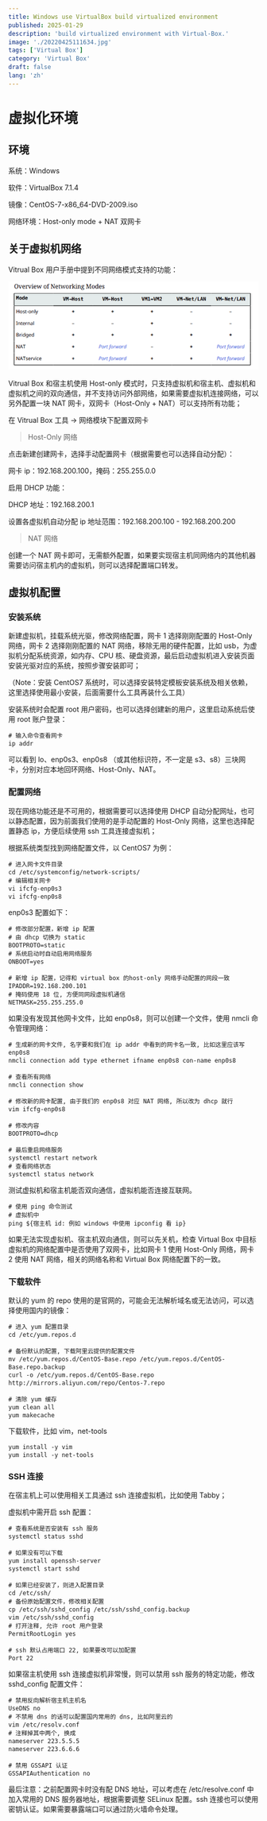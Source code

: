 ```yaml
---
title: Windows use VirtualBox build virtualized environment
published: 2025-01-29
description: 'build virtualized environment with Virtual-Box.'
image: './20220425111634.jpg'
tags: ['Virtual Box']
category: 'Virtual Box'
draft: false 
lang: 'zh'
---
```


# 虚拟化环境

## 环境
系统：Windows

软件：VirtualBox 7.1.4

镜像：CentOS-7-x86_64-DVD-2009.iso

网络环境：Host-only mode + NAT 双网卡



## 关于虚拟机网络

Vitrual Box 用户手册中提到不同网络模式支持的功能：


![](./20250129162937.png)

Vitrual Box 和宿主机使用 Host-only 模式时，只支持虚拟机和宿主机、虚拟机和虚拟机之间的双向通信，并不支持访问外部网络，如果需要虚拟机连接网络，可以另外配置一块 NAT 网卡，双网卡（Host-Only + NAT）可以支持所有功能；



在 Vitrual Box 工具 -> 网络模块下配置双网卡

> Host-Only 网络

点击新建创建网卡，选择手动配置网卡（根据需要也可以选择自动分配）：

网卡 ip：192.168.200.100，掩码：255.255.0.0

启用 DHCP 功能：

DHCP 地址：192.168.200.1

设置各虚拟机自动分配 ip 地址范围：192.168.200.100 - 192.168.200.200



> NAT 网络

创建一个 NAT 网卡即可，无需额外配置，如果要实现宿主机同网络内的其他机器需要访问宿主机内的虚拟机，则可以选择配置端口转发。



## 虚拟机配置

### 安装系统

新建虚拟机，挂载系统光驱，修改网络配置，网卡 1 选择刚刚配置的 Host-Only 网络，网卡 2 选择刚刚配置的 NAT 网络，移除无用的硬件配置，比如 usb，为虚拟机分配系统资源，如内存、CPU 核、硬盘资源，最后启动虚拟机进入安装页面安装光驱对应的系统，按照步骤安装即可；

（Note：安装 CentOS7 系统时，可以选择安装特定模板安装系统及相关依赖，这里选择使用最小安装，后面需要什么工具再装什么工具）

安装系统时会配置 root 用户密码，也可以选择创建新的用户，这里启动系统后使用 root 账户登录：

```shellscript
# 输入命令查看网卡
ip addr
```

可以看到 lo、enp0s3、enp0s8 （或其他标识符，不一定是 s3、s8）三块网卡，分别对应本地回环网络、Host-Only、NAT。



### 配置网络

现在网络功能还是不可用的，根据需要可以选择使用 DHCP 自动分配网址，也可以静态配置，因为前面我们使用的是手动配置的 Host-Only 网络，这里也选择配置静态 ip，方便后续使用 ssh 工具连接虚拟机；

根据系统类型找到网络配置文件，以 CentOS7 为例：

```shellscript
# 进入网卡文件目录
cd /etc/systemconfig/network-scripts/
# 编辑相关网卡
vi ifcfg-enp0s3
vi ifcfg-enp0s8
```

enp0s3 配置如下：

```shellscript
# 修改部分配置，新增 ip 配置
# 由 dhcp 切换为 static
BOOTPROTO=static
# 系统启动时自动启用网络服务
ONBOOT=yes

# 新增 ip 配置，记得和 virtual box 的host-only 网络手动配置的网段一致
IPADDR=192.168.200.101
# 掩码使用 18 位, 方便同网段虚拟机通信
NETMASK=255.255.255.0 
```

如果没有发现其他网卡文件，比如 enp0s8，则可以创建一个文件，使用 nmcli 命令管理网络：

```shellscript
# 生成新的网卡文件, 名字要和我们在 ip addr 中看到的网卡名一致, 比如这里应该写 enp0s8
nmcli connection add type ethernet ifname enp0s8 con-name enp0s8

# 查看所有网络
nmcli connection show

# 修改新的网卡配置, 由于我们的 enp0s8 对应 NAT 网络, 所以改为 dhcp 就行
vim ifcfg-enp0s8

# 修改内容
BOOTPROTO=dhcp

# 最后重启网络服务
systemctl restart network
# 查看网络状态
systemctl status network
```

测试虚拟机和宿主机能否双向通信，虚拟机能否连接互联网。

```shellscript
# 使用 ping 命令测试
# 虚拟机中
ping ${宿主机 id: 例如 windows 中使用 ipconfig 看 ip}
```

如果无法实现虚拟机、宿主机双向通信，则可以先关机，检查 Virtual Box 中目标虚拟机的网络配置中是否使用了双网卡，比如网卡 1 使用 Host-Only 网络，网卡 2 使用 NAT 网络，相关的网络名称和 Virtual Box 网络配置下的一致。



### 下载软件

默认的 yum 的 repo 使用的是官网的，可能会无法解析域名或无法访问，可以选择使用国内的镜像：

```shellscript
# 进入 yum 配置目录
cd /etc/yum.repos.d

# 备份默认的配置, 下载阿里云提供的配置文件
mv /etc/yum.repos.d/CentOS-Base.repo /etc/yum.repos.d/CentOS-Base.repo.backup
curl -o /etc/yum.repos.d/CentOS-Base.repo http://mirrors.aliyun.com/repo/Centos-7.repo

# 清除 yum 缓存
yum clean all
yum makecache
```

下载软件，比如 vim，net-tools

```shellscript
yum install -y vim
yum install -y net-tools
```



### SSH 连接

在宿主机上可以使用相关工具通过 ssh 连接虚拟机，比如使用 Tabby；

虚拟机中需开启 ssh 配置：

```shellscript
# 查看系统是否安装有 ssh 服务
systemctl status sshd

# 如果没有可以下载
yum install openssh-server
systemctl start sshd

# 如果已经安装了，则进入配置目录
cd /etc/ssh/
# 备份原始配置文件，修改相关配置
cp /etc/ssh/sshd_config /etc/ssh/sshd_config.backup
vim /etc/ssh/sshd_config
# 打开注释, 允许 root 用户登录
PermitRootLogin yes

# ssh 默认占用端口 22, 如果要改可以加配置
Port 22
```

如果宿主机使用 ssh 连接虚拟机非常慢，则可以禁用 ssh 服务的特定功能，修改 sshd\_config 配置文件：

```shellscript
# 禁用反向解析宿主机主机名
UseDNS no
# 不禁用 dns 的话可以配置国内常用的 dns, 比如阿里云的
vim /etc/resolv.conf
# 注释掉其中两个, 换成
nameserver 223.5.5.5
nameserver 223.6.6.6

# 禁用 GSSAPI 认证
GSSAPIAuthentication no
```

最后注意：之前配置网卡时没有配 DNS 地址，可以考虑在 /etc/resolve.conf 中加入常用的 DNS 服务器地址，根据需要调整 SELinux 配置。ssh 连接也可以使用密钥认证。如果需要暴露端口可以通过防火墙命令处理。

